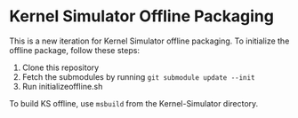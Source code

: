# Kernel Simulator Offline Packaging

This is a new iteration for Kernel Simulator offline packaging. To initialize the offline package, follow these steps:

1. Clone this repository
2. Fetch the submodules by running `git submodule update --init`
3. Run initializeoffline.sh

To build KS offline, use `msbuild` from the Kernel-Simulator directory.
